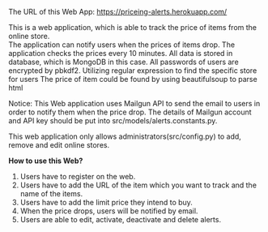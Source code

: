 The URL of this Web App: https://priceing-alerts.herokuapp.com/

This is a web application, which is able to track the price of items from the online store.  
The application can notify users when the prices of items drop. 
The application checks the prices every 10 minutes. 
All data is stored in database, which is MongoDB in this case.
All passwords of users are encrypted by pbkdf2. 
Utilizing regular expression to find the specific store for users
The price of item could be found by using beautifulsoup to parse html


Notice:  This Web application uses Mailgun API to send the email to users in order to notify them when the price drop. 
The details of Mailgun account and API key should be put into src/models/alerts.constants.py.

This web application only allows administrators(src/config.py) to add, remove and edit online stores.

**How to use this Web?**
1. Users have to register on the web.
2. Users have to add the URL of the item which you want to track and the name of the items.
3. Users have to add the limit price they intend to buy.
4. When the price drops, users will be notified by email.
5. Users are able to edit, activate, deactivate and delete alerts.
